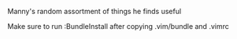 Manny's random assortment of things he finds useful


Make sure to run :BundleInstall after copying .vim/bundle and .vimrc
